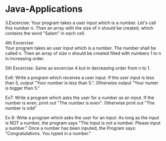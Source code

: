 # Java-Applications

3.Excercise:
Your program takes a user input which is a number. Let's call this number n. 
Then an array with the size of n should be created, which contains the word "Salam" in each cell.                        

4th Excercise:                        
Your program takes an user input which is a number. The number shall be called n. 
Then an array of size n should be created filled with numbers 1 to n in increasing order.

5th Excercise:
Same as excercise 4 but in decreasing order from n to 1.

Ex6: 
Write a program which receives a user input. 
If the user input is less than 5, output "Your number is less than 5.". 
Otherwise output "Your numer is bigger than 5."

Ex7: Write a program which asks the user for a number as an input. 
If the number is even, print out "The number is even". Otherwise print out "The number is odd"

Ex 8: Write a program which asks the user for an input. As long as the input is NOT a number, the program says "The input is not a number. Please input a number." Once a number has been inputed, the Program says: "Congratulations. You typed in a number."
